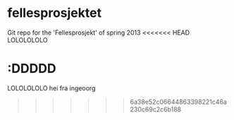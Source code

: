 fellesprosjektet
================

Git repo for the 'Fellesprosjekt' of spring 2013
<<<<<<< HEAD
LOLOLOLOLO

:DDDDD
=======
LOLOLOLOLO hei fra ingeoorg
>>>>>>> 6a38e52c06644863398221c46a230c69c2c6b188
